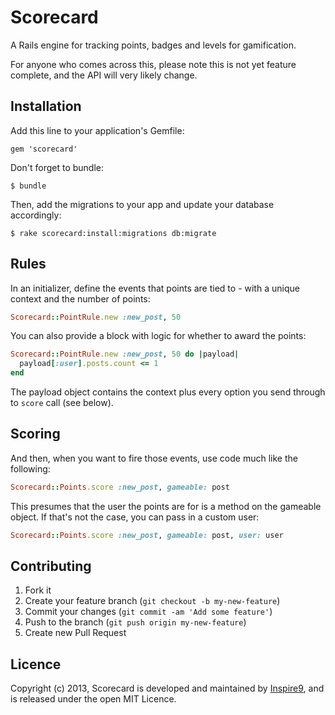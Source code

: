 # Scorecard

A Rails engine for tracking points, badges and levels for gamification.

For anyone who comes across this, please note this is not yet feature complete, and the API will very likely change.

## Installation

Add this line to your application's Gemfile:

    gem 'scorecard'

Don't forget to bundle:

    $ bundle

Then, add the migrations to your app and update your database accordingly:

    $ rake scorecard:install:migrations db:migrate

## Rules

In an initializer, define the events that points are tied to - with a unique context and the number of points:

```ruby
Scorecard::PointRule.new :new_post, 50
```

You can also provide a block with logic for whether to award the points:

```ruby
Scorecard::PointRule.new :new_post, 50 do |payload|
  payload[:user].posts.count <= 1
end
```

The payload object contains the context plus every option you send through to `score` call (see below).

## Scoring

And then, when you want to fire those events, use code much like the following:

```ruby
Scorecard::Points.score :new_post, gameable: post
```

This presumes that the user the points are for is a method on the gameable object. If that's not the case, you can pass in a custom user:

```ruby
Scorecard::Points.score :new_post, gameable: post, user: user
```

## Contributing

1. Fork it
2. Create your feature branch (`git checkout -b my-new-feature`)
3. Commit your changes (`git commit -am 'Add some feature'`)
4. Push to the branch (`git push origin my-new-feature`)
5. Create new Pull Request

## Licence

Copyright (c) 2013, Scorecard is developed and maintained by [Inspire9](http://inspire9.com), and is released under the open MIT Licence.
